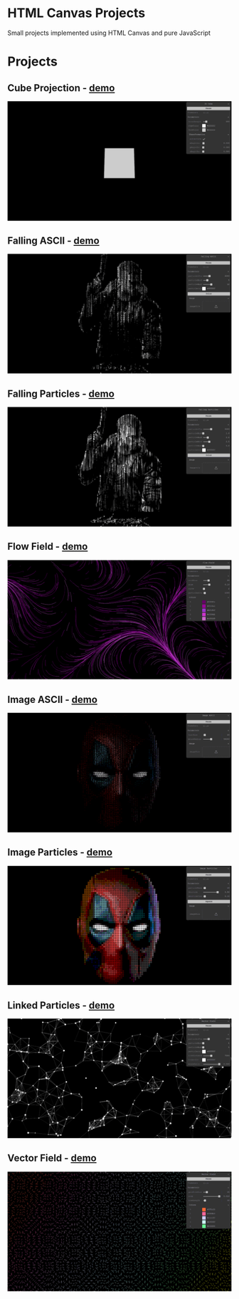 # HTML Canvas Projects

Small projects implemented using HTML Canvas and pure JavaScript

# Projects

## Cube Projection - [demo](https://iulian-stan.github.io/Html-Canvas-Projects/cube-projection/)
![](media/cube-projection.gif)

## Falling ASCII - [demo](https://iulian-stan.github.io/Html-Canvas-Projects/falling-ascii/)
![](media/falling-ascii.gif)

## Falling Particles - [demo](https://iulian-stan.github.io/Html-Canvas-Projects/falling-particles/)
![](media/falling-particles.gif)

## Flow Field - [demo](https://iulian-stan.github.io/Html-Canvas-Projects/flow-field/)
![](media/flow-field.gif)

## Image ASCII - [demo](https://iulian-stan.github.io/Html-Canvas-Projects/image-ascii/)
![](media/image-ascii.gif)

## Image Particles - [demo](https://iulian-stan.github.io/Html-Canvas-Projects/image-particles/)
![](media/image-particles.gif)

## Linked Particles - [demo](https://iulian-stan.github.io/Html-Canvas-Projects/linked-particles/)
![](media/linked-particles.gif)

## Vector Field - [demo](https://iulian-stan.github.io/Html-Canvas-Projects/vector-field/)
![](media/vector-field.gif)